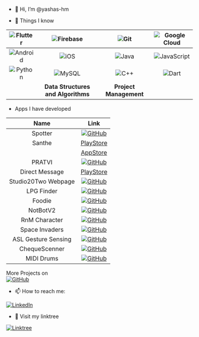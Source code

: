 - 👋 Hi, I’m @yashas-hm

- 👀 Things I know

|![Flutter](https://img.shields.io/badge/Flutter-%2302569B.svg?style=for-the-badge&logo=Flutter&logoColor=white)|![Firebase](https://img.shields.io/badge/firebase-%23039BE5.svg?style=for-the-badge&logo=firebase)|	![Git](https://img.shields.io/badge/git-%23F05033.svg?style=for-the-badge&logo=git&logoColor=white)|![Google Cloud](https://img.shields.io/badge/GoogleCloud-%234285F4.svg?style=for-the-badge&logo=google-cloud&logoColor=white)|
|:---:|:---:|:---:|:---:|
|![Android](https://img.shields.io/badge/Android-3DDC84?style=for-the-badge&logo=android&logoColor=white)|![iOS](https://img.shields.io/badge/iOS-000000?style=for-the-badge&logo=ios&logoColor=white)|	![Java](https://img.shields.io/badge/java-%23ED8B00.svg?style=for-the-badge&logo=java&logoColor=white)|![JavaScript](https://img.shields.io/badge/javascript-%23323330.svg?style=for-the-badge&logo=javascript&logoColor=%23F7DF1E)|
|![Python](https://img.shields.io/badge/python-3670A0?style=for-the-badge&logo=python&logoColor=ffdd54)|![MySQL](https://img.shields.io/badge/mysql-%2300f.svg?style=for-the-badge&logo=mysql&logoColor=white)|![C++](https://img.shields.io/badge/c++-%2300599C.svg?style=for-the-badge&logo=c%2B%2B&logoColor=white)|![Dart](https://img.shields.io/badge/dart-%230175C2.svg?style=for-the-badge&logo=dart&logoColor=white)|
||**Data Structures and Algorithms**|**Project Management**||
- Apps I have developed

|Name|Link|
|:---:|:---:|
|Spotter|[![GitHub](https://img.shields.io/badge/github-%23121011.svg?style=for-the-badge&logo=github&logoColor=white)](https://github.com/spotter-find-your-spot/spotter)|
|Santhe|[PlayStore](https://play.google.com/store/apps/details?id=com.santhe.customer)|
||[AppStore](https://apps.apple.com/in/app/santhe/id1637209002)|
|PRATVI|[![GitHub](https://img.shields.io/badge/github-%23121011.svg?style=for-the-badge&logo=github&logoColor=white)](https://github.com/yashas-hm/PRATVI)|
|Direct Message|[PlayStore](https://play.google.com/store/apps/details?id=com.yashas.flutter.directmessage.direct_message)|
|Studio20Two Webpage|[![GitHub](https://img.shields.io/badge/github-%23121011.svg?style=for-the-badge&logo=github&logoColor=white)](https://github.com/yashas-hm/Studio20Two-WebPage)|
|LPG Finder|[![GitHub](https://img.shields.io/badge/github-%23121011.svg?style=for-the-badge&logo=github&logoColor=white)](https://github.com/yashas-hm/LPG-Agency-Finder)|
|Foodie|[![GitHub](https://img.shields.io/badge/github-%23121011.svg?style=for-the-badge&logo=github&logoColor=white)](https://github.com/yashas-hm/Foodie)|
|NotBotV2|[![GitHub](https://img.shields.io/badge/github-%23121011.svg?style=for-the-badge&logo=github&logoColor=white)](https://github.com/yashas-hm/NotBotV2)|
|RnM Character|[![GitHub](https://img.shields.io/badge/github-%23121011.svg?style=for-the-badge&logo=github&logoColor=white)](https://github.com/yashas-hm/Rick-and-Morty-Character-Library)|
|Space Invaders|[![GitHub](https://img.shields.io/badge/github-%23121011.svg?style=for-the-badge&logo=github&logoColor=white)](https://github.com/yashas-hm/Space_Invaders_JavaFX)|
|ASL Gesture Sensing|[![GitHub](https://img.shields.io/badge/github-%23121011.svg?style=for-the-badge&logo=github&logoColor=white)](https://github.com/yashas-hm/ASL-Gesture-Sensing)|
|ChequeScenner|[![GitHub](https://img.shields.io/badge/github-%23121011.svg?style=for-the-badge&logo=github&logoColor=white)](https://github.com/yashas-hm/Cheque-Scanner)|
|MIDI Drums|[![GitHub](https://img.shields.io/badge/github-%23121011.svg?style=for-the-badge&logo=github&logoColor=white)](https://www.instructables.com/Arduino-MIDI-Drums/)|

More Projects on<br>[![GitHub](https://img.shields.io/badge/github-%23121011.svg?style=for-the-badge&logo=github&logoColor=white)](https://github.com/yashas-hm?tab=repositories)

- 📫 How to reach me:

[![LinkedIn](https://img.shields.io/badge/linkedin-%230077B5.svg?style=for-the-badge&logo=linkedin&logoColor=white)](https://www.linkedin.com/in/yashashm08052001/)

- 🧩 Visit my linktree

[![Linktree](https://img.shields.io/badge/linktree-1de9b6?style=for-the-badge&logo=linktree&logoColor=white)](https://linktr.ee/yashashm)
